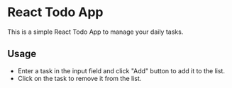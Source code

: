 # React Todo App

This is a simple React Todo App to manage your daily tasks.

## Usage

- Enter a task in the input field and click "Add" button to add it to the list.
- Click on the task to remove it from the list.